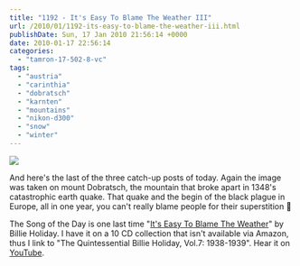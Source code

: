 ```yaml
---
title: "1192 - It's Easy To Blame The Weather III"
url: /2010/01/1192-its-easy-to-blame-the-weather-iii.html
publishDate: Sun, 17 Jan 2010 21:56:14 +0000
date: 2010-01-17 22:56:14
categories: 
  - "tamron-17-502-8-vc"
tags: 
  - "austria"
  - "carinthia"
  - "dobratsch"
  - "karnten"
  - "mountains"
  - "nikon-d300"
  - "snow"
  - "winter"
---
```

<a target="_blank" href="https://d25zfm9zpd7gm5.cloudfront.net/1200x1200/2010/20100117_155355.JPG"><img src="https://d25zfm9zpd7gm5.cloudfront.net/0600x0600/2010/20100117_155355.JPG" /></a>

And here's the last of the three catch-up posts of today. Again the image was taken on mount Dobratsch, the mountain that broke apart in 1348's catastrophic earth quake. That quake and the begin of the black plague in Europe, all in one year, you can't really blame people for their superstition 🙂

 The Song of the Day is one last time "<a target="_blank" href="http://www.lyricsmode.com/lyrics/b/billie_holiday/its_easy_to_blame_the_weather.html">It's Easy To Blame The Weather</a>" by Billie Holiday. I have it on a 10 CD collection that isn't available via Amazon, thus I link to "The Quintessential Billie Holiday, Vol.7: 1938-1939". Hear it on <a target="_blank" href="http://www.youtube.com/watch?v=Ix_jMC_NH9E">YouTube</a>.
